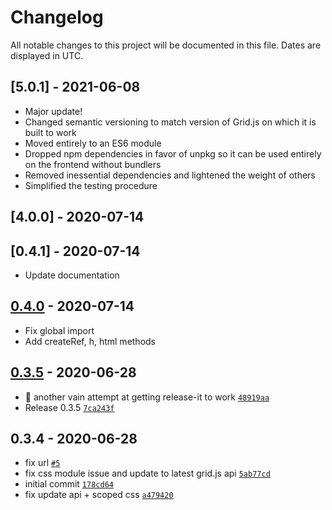 # Changelog

All notable changes to this project will be documented in this file. Dates are displayed in UTC.

## [5.0.1] - 2021-06-08

- Major update!
- Changed semantic versioning to match version of Grid.js on which it is built to work
- Moved entirely to an ES6 module
- Dropped npm dependencies in favor of unpkg so it can be used entirely on the frontend without bundlers
- Removed inessential dependencies and lightened the weight of others
- Simplified the testing procedure

## [4.0.0] - 2020-07-14

## [0.4.1] - 2020-07-14

- Update documentation

## [0.4.0] - 2020-07-14

- Fix global import
- Add createRef, h, html methods

## [0.3.5] - 2020-06-28

- :wrench: another vain attempt at getting release-it to work [`48919aa`](https://gitlab.com/selfagency/vue-gridjs/commit/48919aa36f757260ca6c15922fe2765a8b3864c5)
- Release 0.3.5 [`7ca243f`](https://gitlab.com/selfagency/vue-gridjs/commit/7ca243f23db1cdb05006a873b40f4b92bc753651)

## 0.3.4 - 2020-06-28

- fix url [`#5`](https://gitlab.com/selfagency/vue-gridjs/merge_requests/5)
- fix css module issue and update to latest grid.js api [`5ab77cd`](https://gitlab.com/selfagency/vue-gridjs/commit/5ab77cd6dee279618d8ef23862c85570464bc159)
- initial commit [`178cd64`](https://gitlab.com/selfagency/vue-gridjs/commit/178cd6453a4f364e68fa733031624b6bf803e509)
- fix update api + scoped css [`a479420`](https://gitlab.com/selfagency/vue-gridjs/commit/a479420008d8850ece56bb867d079ab39b0150f7)

[unreleased]: https://github.com/grid-js/gridjs-vue/compare/v0.0.1...HEAD
[0.4.0]: https://gitlab.com/selfagency/vue-gridjs/compare/v0.3.5...v0.4.0
[0.3.5]: https://gitlab.com/selfagency/vue-gridjs/compare/v0.3.4...v0.3.5
[0.3.4]: https://gitlab.com/selfagency/vue-gridjs/compare/v0.3.3...v0.3.4
